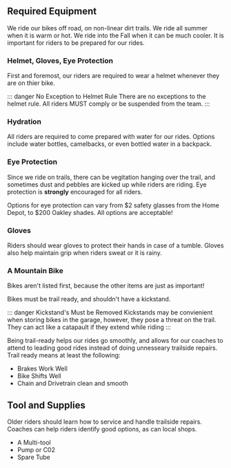 ## Required Equipment

We ride our bikes off road, on non-linear dirt trails. We ride all summer when it is warm or hot. We ride into the Fall when it can be much cooler. It is important for riders to be prepared for our rides.  

### Helmet, Gloves, Eye Protection

First and foremost, our riders are required to wear a helmet whenever they are on thier bike. 

::: danger No Exception to Helmet Rule
There are no exceptions to the helmet rule. All riders MUST comply or be suspended from the team. 
:::

### Hydration

All riders are required to come prepared with water for our rides. Options include water bottles, camelbacks, or even bottled water in a backpack. 

### Eye Protection

Since we ride on trails, there can be vegitation hanging over the trail, and sometimes dust and pebbles are kicked up while riders are riding. Eye protection is **strongly** encouraged for all riders. 

Options for eye protection can vary from $2 safety glasses from the Home Depot, to $200 Oakley shades. All options are acceptable!

### Gloves

Riders should wear gloves to protect their hands in case of a tumble. Gloves also help maintain grip when riders sweat or it is rainy.

### A Mountain Bike

Bikes aren't listed first, because the other items are just as important! 

Bikes must be trail ready, and shouldn't have a kickstand. 

::: danger Kickstand's Must be Removed
Kickstands may be convienient when storing bikes in the garage, however, they pose a threat on the trail. They can act like a catapault if they extend while riding
:::

Being trail-ready helps our rides go smoothly, and allows for our coaches to attend to leading good rides instead of doing unnesseary trailside repairs. Trail ready means at least the following:

- Brakes Work Well
- Bike Shifts Well
- Chain and Drivetrain clean and smooth

## Tool and Supplies

Older riders should learn how to service and handle trailside repairs. Coaches can help riders identify good options, as can local shops.

- A Multi-tool
- Pump or C02
- Spare Tube
